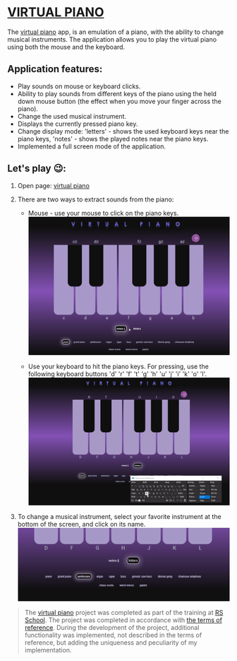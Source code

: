 

# [VIRTUAL PIANO](https://dzmitry-duboyski-virtual-piano.netlify.app)

The [virtual piano](https://dzmitry-duboyski-virtual-piano.netlify.app) app, is an emulation of a piano, with the ability to change musical instruments. The application allows you to play the virtual piano using both the mouse and the keyboard.  

## Application features:
- Play sounds on mouse or keyboard clicks.
- Ability to play sounds from different keys of the piano using the held down mouse button (the effect when you move your finger across the piano).
- Change the used musical instrument.
- Displays the currently pressed piano key.
- Change display mode: 'letters' - shows the used keyboard keys near the piano keys, 'notes' - shows the played notes near the piano keys.
- Implemented a full screen mode of the application.  


## Let's play 😉:
1. Open page: [virtual piano](https://dzmitry-duboyski-virtual-piano.netlify.app)  
2. There are two ways to extract sounds from the piano:  


   - Mouse - use your mouse to click on the piano keys.
   ![screenshot](./assets/readme.md/mouse_click.gif)  


   - Use your keyboard to hit the piano keys. For pressing, use the following keyboard buttons 'd' 'r' 'f' 't' 'g' 'h' 'u' 'j' 'i' 'k' 'o' 'l'.
  ![screenshot](./assets/readme.md/keyboard_press.gif)  
     
3. To change a musical instrument, select your favorite instrument at the bottom of the screen, and click on its name.
  ![screenshot](./assets/readme.md/change_instrument.gif)  

> The [virtual piano](https://dzmitry-duboyski-virtual-piano.netlify.app) project was completed as part of the training at [RS School](https://rs.school/).
The project was completed in accordance with [the terms of reference](https://rolling-scopes-school.github.io/stage0/#/stage1/tasks/js-projects/virtual-piano).
During the development of the project, additional functionality was implemented, not described in the terms of reference, but adding the uniqueness and peculiarity of my implementation.
